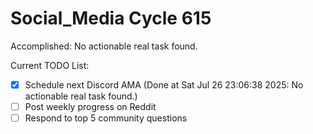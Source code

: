 # Social_Media Cycle 615

Accomplished: No actionable real task found.

Current TODO List:

- [x] Schedule next Discord AMA  (Done at Sat Jul 26 23:06:38 2025: No actionable real task found.)
- [ ] Post weekly progress on Reddit
- [ ] Respond to top 5 community questions